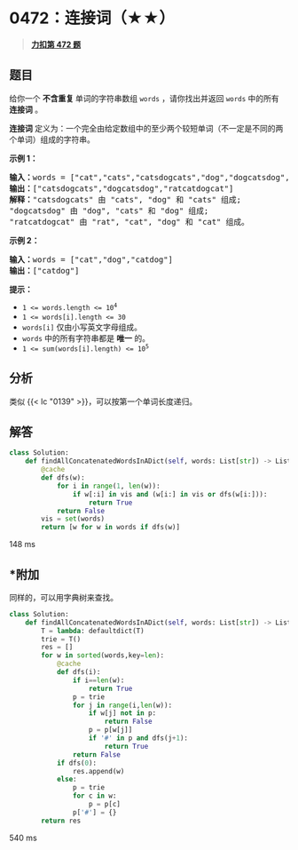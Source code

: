 # 0472：连接词（★★）


> <u>**[力扣第 472 题](https://leetcode.cn/problems/concatenated-words/)**</u>

## 题目

<p>给你一个 <strong>不含重复 </strong>单词的字符串数组 <code>words</code> ，请你找出并返回 <code>words</code> 中的所有 <strong>连接词</strong> 。</p>

<p><strong>连接词</strong> 定义为：一个完全由给定数组中的至少两个较短单词（不一定是不同的两个单词）组成的字符串。</p>



<p><strong>示例 1：</strong></p>

<pre>
<strong>输入：</strong>words = ["cat","cats","catsdogcats","dog","dogcatsdog","hippopotamuses","rat","ratcatdogcat"]
<strong>输出：</strong>["catsdogcats","dogcatsdog","ratcatdogcat"]
<strong>解释：</strong>"catsdogcats" 由 "cats", "dog" 和 "cats" 组成;
"dogcatsdog" 由 "dog", "cats" 和 "dog" 组成;
"ratcatdogcat" 由 "rat", "cat", "dog" 和 "cat" 组成。
</pre>

<p><strong>示例 2：</strong></p>

<pre>
<strong>输入：</strong>words = ["cat","dog","catdog"]
<strong>输出：</strong>["catdog"]</pre>



<p><strong>提示：</strong></p>

<ul>
<li><code>1 &lt;= words.length &lt;= 10<sup>4</sup></code></li>
<li><code>1 &lt;= words[i].length &lt;= 30</code></li>
<li><code>words[i]</code> 仅由小写英文字母组成。 </li>
<li><code>words</code> 中的所有字符串都是 <strong>唯一</strong> 的。</li>
<li><code>1 &lt;= sum(words[i].length) &lt;= 10<sup>5</sup></code></li>
</ul>


## 分析


类似 {{< lc "0139" >}}，可以按第一个单词长度递归。

## 解答


```python
class Solution:
    def findAllConcatenatedWordsInADict(self, words: List[str]) -> List[str]:
        @cache
        def dfs(w):
            for i in range(1, len(w)):
                if w[:i] in vis and (w[i:] in vis or dfs(w[i:])):
                    return True
            return False
        vis = set(words)
        return [w for w in words if dfs(w)]
```
148 ms

## *附加

同样的，可以用字典树来查找。

```python
class Solution:
    def findAllConcatenatedWordsInADict(self, words: List[str]) -> List[str]:
        T = lambda: defaultdict(T)
        trie = T()
        res = []
        for w in sorted(words,key=len):
            @cache
            def dfs(i):
                if i==len(w):
                    return True
                p = trie
                for j in range(i,len(w)):
                    if w[j] not in p:
                        return False
                    p = p[w[j]]
                    if '#' in p and dfs(j+1):
                        return True
                return False
            if dfs(0):
                res.append(w)
            else:
                p = trie
                for c in w:
                    p = p[c]
                p['#'] = {}
        return res
```
540 ms

